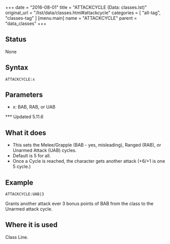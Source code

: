 +++
date = "2016-08-01"
title = "ATTACKCYCLE (Data: classes.lst)"
original_url = "/list/data/classes.html#attackcycle"
categories = [ "all-tag", "classes-tag" ]
[menu.main]
    name = "ATTACKCYCLE"
    parent = "data_classes"
+++

## Status

None

## Syntax

`ATTACKCYCLE:x`

## Parameters

-   x: BAB, RAB, or UAB



<span id="attackcycle"></span> \*\*\* Updated 5.11.6

What it does
------------

-   This sets the Melee/Grapple (BAB - yes, misleading), Ranged (RAB),
    or Unarmed Attack (UAB) cycles.
-   Default is 5 for all.
-   Once a Cycle is reached, the character gets another attack (+6/+1 is
    one 5 cycle.)

Example
-------

`ATTACKCYCLE:UAB|3`

Grants another attack ever 3 bonus points of BAB from the class to the
Unarmed attack cycle.

Where it is used
----------------

Class Line.

